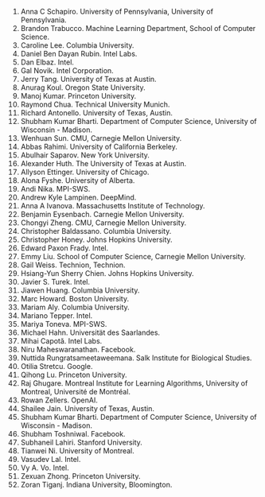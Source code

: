 1. Anna C Schapiro. University of Pennsylvania, University of Pennsylvania.
2. Brandon Trabucco. Machine Learning Department, School of Computer Science.
3. Caroline Lee. Columbia University.
4. Daniel Ben Dayan Rubin. Intel Labs.
5. Dan Elbaz. Intel.
6. Gal Novik. Intel Corporation.
7. Jerry Tang. University of Texas at Austin.
8. Anurag Koul. Oregon State University.
9. Manoj Kumar. Princeton University.
10. Raymond Chua. Technical University Munich.
11. Richard Antonello. University of Texas, Austin.
12. Shubham Kumar Bharti. Department of Computer Science, University of Wisconsin - Madison.
13. Wenhuan Sun. CMU, Carnegie Mellon University.
14. Abbas Rahimi. University of California Berkeley.
15. Abulhair Saparov. New York University.
16. Alexander Huth. The University of Texas at Austin.
17. Allyson Ettinger. University of Chicago.
18. Alona Fyshe. University of Alberta.
19. Andi Nika. MPI-SWS.
20. Andrew Kyle Lampinen. DeepMind.
21. Anna A Ivanova. Massachusetts Institute of Technology.
22. Benjamin Eysenbach. Carnegie Mellon University.
23. Chongyi Zheng. CMU, Carnegie Mellon University.
24. Christopher Baldassano. Columbia University.
25. Christopher Honey. Johns Hopkins University.
26. Edward Paxon Frady. Intel.
27. Emmy Liu. School of Computer Science, Carnegie Mellon University.
28. Gail Weiss. Technion, Technion.
29. Hsiang-Yun Sherry Chien. Johns Hopkins University.
30. Javier S. Turek. Intel.
31. Jiawen Huang. Columbia University.
32. Marc Howard. Boston University.
33. Mariam Aly. Columbia University.
34. Mariano Tepper. Intel.
35. Mariya Toneva. MPI-SWS.
36. Michael Hahn. Universität des Saarlandes.
37. Mihai Capotă. Intel Labs.
38. Niru Maheswaranathan. Facebook.
39. Nuttida Rungratsameetaweemana. Salk Institute for Biological Studies.
40. Otilia Stretcu. Google.
41. Qihong Lu. Princeton University.
42. Raj Ghugare. Montreal Institute for Learning Algorithms, University of Montreal, Université de Montréal.
43. Rowan Zellers. OpenAI.
44. Shailee Jain. University of Texas, Austin.
45. Shubham Kumar Bharti. Department of Computer Science, University of Wisconsin - Madison.
46. Shubham Toshniwal. Facebook.
47. Subhaneil Lahiri. Stanford University.
48. Tianwei Ni. University of Montreal.
49. Vasudev Lal. Intel.
50. Vy A. Vo. Intel.
51. Zexuan Zhong. Princeton University.
52. Zoran Tiganj. Indiana University, Bloomington.
